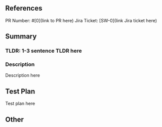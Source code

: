 <!-- Make sure your PR title above ^ is descriptive (e.g. "Changing color of waypoints on Matplotlib graph of robot simulation") -->

## References
<!-- Add link to Jira ticket, PR number and link, and any other external links/references/resources -->
PR Number: #[0](link to PR here)
Jira Ticket: [SW-0](link Jira ticket here)

## Summary
### TLDR: 1-3 sentence TLDR here
<!-- e.g TLDR: Currently, all the waypoints on our Matplotlib popup graph for our robot simulation are all the same color. 
To differentiate between active and inactive nodes, active nodes will be colored blue and inactive nodes will be colored red.
This will allow the user to visually see where the robot plans to go. -->

### Description
<!-- Add a more detailed description here to give your reviewer context. Relevant screenshots. What changes were made? Why did you decide to implement it this way? etc. -->
Description here

## Test Plan
<!-- How has this been tested? What steps did you take? Please describe in detail how you tested your changes and why it works. -->
Test plan here

## Other
<!-- Add any additional details here (e.g. co-authors). Delete this section if this is not relevant. -->

<!-- Please make sure PRs are small. If not, consider breaking up your PR into multiple PRs.
Feel free to delete comments after you are done. -->
